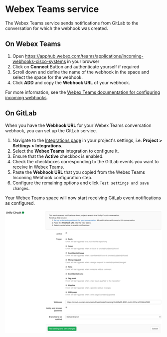 # Webex Teams service

The Webex Teams service sends notifications from GitLab to the conversation for which the webhook was created.

## On Webex Teams

1. Open <https://apphub.webex.com/teams/applications/incoming-webhooks-cisco-systems> in your browser
1. Click on **Connect** Button and authenticate yourself if required
1. Scroll down and define the name of the webhook in the space and select the space for the webhook.
1. Click **ADD** and copy the **Webhook URL** of your webhook.

For more information, see the [Webex Teams documentation for configuring incoming webhooks](https://apphub.webex.com/teams/applications/incoming-webhooks-cisco-systems).

## On GitLab

When you have the **Webhook URL** for your Webex Teams conversation webhook, you can set up the GitLab service.

1. Navigate to the [Integrations page](overview.md#accessing-integrations) in your project's settings, i.e. **Project > Settings > Integrations**.
1. Select the **Webex Teams** integration to configure it.
1. Ensure that the **Active** checkbox is enabled.
1. Check the checkboxes corresponding to the GitLab events you want to receive in Webex Teams.
1. Paste the **Webhook URL** that you copied from the Webex Teams Incoming Webhook configuration step.
1. Configure the remaining options and click `Test settings and save changes`.

Your Webex Teams space will now start receiving GitLab event notifications as configured.

![Webex Teams configuration](img/webex_teams_configuration.png)
